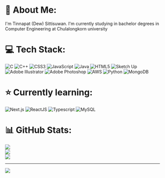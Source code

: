# 💫 About Me:
I'm Tinnapat (Dew) Sittisuwan. I'm currently studying in bachelor degrees in Computer Engineering at Chulalongkorn university

# 💻 Tech Stack:
![C](https://img.shields.io/badge/c-%2300599C.svg?style=for-the-badge&logo=c&logoColor=white) ![C++](https://img.shields.io/badge/c++-%2300599C.svg?style=for-the-badge&logo=c%2B%2B&logoColor=white) ![CSS3](https://img.shields.io/badge/css3-%231572B6.svg?style=for-the-badge&logo=css3&logoColor=white) ![JavaScript](https://img.shields.io/badge/javascript-%23323330.svg?style=for-the-badge&logo=javascript&logoColor=%23F7DF1E) ![Java](https://img.shields.io/badge/java-%23ED8B00.svg?style=for-the-badge&logo=openjdk&logoColor=white) ![HTML5](https://img.shields.io/badge/html5-%23E34F26.svg?style=for-the-badge&logo=html5&logoColor=white) ![Sketch Up](https://img.shields.io/badge/SketchUp-005F9E?style=for-the-badge&logo=sketchup&logoColor=white) ![Adobe Illustrator](https://img.shields.io/badge/adobe%20illustrator-%23FF9A00.svg?style=for-the-badge&logo=adobe%20illustrator&logoColor=white) ![Adobe Photoshop](https://img.shields.io/badge/adobe%20photoshop-%2331A8FF.svg?style=for-the-badge&logo=adobe%20photoshop&logoColor=white) ![AWS](https://img.shields.io/badge/AWS-%23FF9900.svg?style=for-the-badge&logo=amazon-aws&logoColor=white) ![Python](https://img.shields.io/badge/python-3670A0?style=for-the-badge&logo=python&logoColor=ffdd54) ![MongoDB](https://img.shields.io/badge/-MongoDB-13aa52?style=for-the-badge&logo=mongodb&logoColor=white)

# ⭐️ Currently learning:
![Next.js](https://img.shields.io/badge/next.js-000000?style=for-the-badge&logo=nextdotjs&logoColor=white) ![ReactJS](https://img.shields.io/badge/-ReactJs-61DAFB?logo=react&logoColor=white&style=for-the-badge) ![Typescript](https://shields.io/badge/TypeScript-3178C6?logo=TypeScript&logoColor=FFF&style=flat-square) ![MySQL](https://img.shields.io/badge/MySQL-4479A1?style=for-the-badge&logo=mysql&logoColor=white)

# 📊 GitHub Stats:
![](https://github-readme-stats.vercel.app/api?username=dewwts&theme=dark&hide_border=false&include_all_commits=false&count_private=false)<br/>
![](https://github-readme-streak-stats.herokuapp.com/?user=dewwts&theme=dark&hide_border=false)<br/>
![](https://github-readme-stats.vercel.app/api/top-langs/?username=dewwts&theme=dark&hide_border=false&include_all_commits=false&count_private=false&layout=compact)

---
[![](https://visitcount.itsvg.in/api?id=dewwts&icon=0&color=0)](https://visitcount.itsvg.in)

<!-- Proudly created with GPRM ( https://gprm.itsvg.in ) -->
